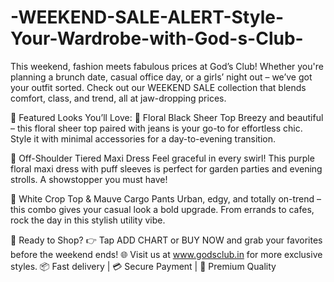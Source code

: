 # -WEEKEND-SALE-ALERT-Style-Your-Wardrobe-with-God-s-Club-

This weekend, fashion meets fabulous prices at God’s Club! Whether you're planning a brunch date, casual office day, or a girls’ night out – we’ve got your outfit sorted. Check out our WEEKEND SALE collection that blends comfort, class, and trend, all at jaw-dropping prices.

💫 Featured Looks You’ll Love:
🖤 Floral Black Sheer Top
Breezy and beautiful – this floral sheer top paired with jeans is your go-to for effortless chic. Style it with minimal accessories for a day-to-evening transition.

💜 Off-Shoulder Tiered Maxi Dress
Feel graceful in every swirl! This purple floral maxi dress with puff sleeves is perfect for garden parties and evening strolls. A showstopper you must have!

🤍 White Crop Top & Mauve Cargo Pants
Urban, edgy, and totally on-trend – this combo gives your casual look a bold upgrade. From errands to cafes, rock the day in this stylish utility vibe.

🛒 Ready to Shop?
👉 Tap ADD CHART or BUY NOW and grab your favorites before the weekend ends!
🌐 Visit us at www.godsclub.in for more exclusive styles.
📦 Fast delivery | 💳 Secure Payment | 👗 Premium Quality

